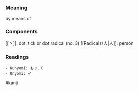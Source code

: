 ### Meaning

by means of

### Components

[[丶]]: dot; tick or dot radical (no. 3) [[Radicals/人|人]]: person

### Readings

```
- Kunyomi: もっ.て
- Onyomi: イ
```

#kanji